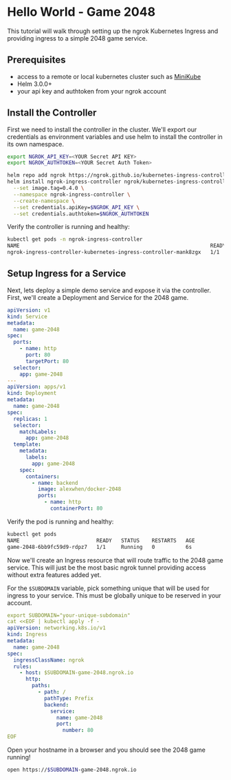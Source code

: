 # Hello World - Game 2048

This tutorial will walk through setting up the ngrok Kubernetes Ingress and providing ingress to a simple 2048 game service.

## Prerequisites
- access to a remote or local kubernetes cluster such as [MiniKube](https://minikube.sigs.k8s.io/docs/start/)
- Helm 3.0.0+
- your api key and authtoken from your ngrok account

## Install the Controller

First we need to install the controller in the cluster. We'll export our credentials as environment variables and use helm to install the controller in its own namespace.


```bash
export NGROK_API_KEY=<YOUR Secret API KEY>
export NGROK_AUTHTOKEN=<YOUR Secret Auth Token>

helm repo add ngrok https://ngrok.github.io/kubernetes-ingress-controller
helm install ngrok-ingress-controller ngrok/kubernetes-ingress-controller --version=0.6.0 \
  --set image.tag=0.4.0 \
  --namespace ngrok-ingress-controller \
  --create-namespace \
  --set credentials.apiKey=$NGROK_API_KEY \
  --set credentials.authtoken=$NGROK_AUTHTOKEN
```

Verify the controller is running and healthy:

```bash
kubectl get pods -n ngrok-ingress-controller
NAME                                                              READY   STATUS    RESTARTS   AGE
ngrok-ingress-controller-kubernetes-ingress-controller-mank8zgx   1/1     Running   0          104s
```

## Setup Ingress for a Service

Next, lets deploy a simple demo service and expose it via the controller. First, we'll create a Deployment and Service for the 2048 game.

```yaml
apiVersion: v1
kind: Service
metadata:
  name: game-2048
spec:
  ports:
    - name: http
      port: 80
      targetPort: 80
  selector:
    app: game-2048
---
apiVersion: apps/v1
kind: Deployment
metadata:
  name: game-2048
spec:
  replicas: 1
  selector:
    matchLabels:
      app: game-2048
  template:
    metadata:
      labels:
        app: game-2048
    spec:
      containers:
        - name: backend
          image: alexwhen/docker-2048
          ports:
            - name: http
              containerPort: 80
```

Verify the pod is running and healthy:

```bash
kubectl get pods
NAME                         READY   STATUS    RESTARTS   AGE
game-2048-6bb9fc59d9-rdpz7   1/1     Running   0          6s
```

Now we'll create an Ingress resource that will route traffic to the 2048 game service. This will just be the most basic ngrok tunnel providing access without extra features added yet.

For the `$SUBDOMAIN` variable, pick something unique that will be used for ingress to your service. This must be globally unique to be reserved in your account.

```yaml
export SUBDOMAIN="your-unique-subdomain"
cat <<EOF | kubectl apply -f -
apiVersion: networking.k8s.io/v1
kind: Ingress
metadata:
  name: game-2048
spec:
  ingressClassName: ngrok
  rules:
    - host: $SUBDOMAIN-game-2048.ngrok.io
      http:
        paths:
          - path: /
            pathType: Prefix
            backend:
              service:
                name: game-2048
                port:
                  number: 80
EOF
```

Open your hostname in a browser and you should see the 2048 game running!

```bash
open https://$SUBDOMAIN-game-2048.ngrok.io
```
